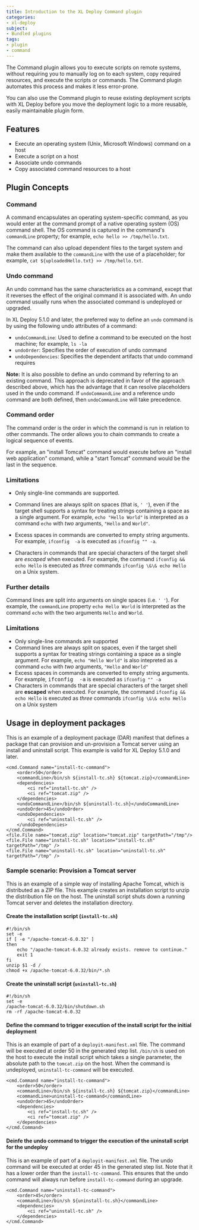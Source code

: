 ```yaml
---
title: Introduction to the XL Deploy Command plugin
categories:
- xl-deploy
subject:
- Bundled plugins
tags:
- plugin
- command
---
```


The Command plugin allows you to execute scripts on remote systems, without requiring you to manually log on to each system, copy required resources, and execute the scripts or commands. The Command plugin automates this process and makes it less error-prone.

You can also use the Command plugin to reuse existing deployment scripts with XL Deploy before you move the deployment logic to a more reusable, easily maintainable plugin form.

## Features

* Execute an operating system (Unix, Microsoft Windows) command on a host
* Execute a script on a host
* Associate undo commands
* Copy associated command resources to a host

## Plugin Concepts

### Command

A command encapsulates an operating system-specific command, as you would enter at the command prompt of a native operating system (OS) command shell. The OS command is captured in the command's `commandLine` property; for example, `echo hello >> /tmp/hello.txt`.

The command can also upload dependent files to the target system and make them available to the `commandLine` with the use of a placeholder; for example, `cat ${uploadedHello.txt} >> /tmp/hello.txt`.

### Undo command

An undo command has the same characteristics as a command, except that it reverses the effect of the original command it is associated with. An undo command usually runs when the associated command is undeployed or upgraded.

In XL Deploy 5.1.0 and later, the preferred way to define an `undo` command is by using the following undo attributes of a command:

* `undoCommandLine`: Used to define a command to be executed on the host machine; for example, `ls -la`
* `undoOrder`: Specifies the order of execution of undo command
* `undoDependencies`: Specifies the dependent artifacts that undo command requires

**Note:** It is also possible to define an undo command by referring to an existing command. This approach is deprecated in favor of the approach described above, which has the advantage that it can resolve placeholders used in the undo command. If `undoCommandLine` and a reference undo command are both defined, then `undoCommandLine` will take precedence.

### Command order

The command order is the order in which the command is run in relation to other commands. The order allows you to chain commands to create a logical sequence of events.

For example, an "install Tomcat" command would execute before an "install web application" command, while a "start Tomcat" command would be the last in the sequence.

### Limitations

* Only single-line commands are supported.

* Command lines are always split on spaces (that is, `' '`), even if the target shell supports a syntax for treating strings containing a space as a single argument. For example, `echo "Hello World"` is interpreted as a command `echo` with _two_ arguments, `"Hello` and `World"`.

* Excess spaces in commands are converted to empty string arguments. For example, <code>ifconfig&nbsp;&nbsp;-a</code> is executed as `ifconfig "" -a`.

* Characters in commands that are special characters of the target shell are *escaped* when executed. For example, the command `ifconfig && echo Hello` is executed as _three_ commands `ifconfig \&\& echo Hello` on a Unix system.

### Further details

Command lines are split into arguments on single spaces (i.e. `' '`). For example, the `commandLine` property `echo Hello World` is interpreted as the command `echo` with the two arguments `Hello` and `World`.

### Limitations

* Only single-line commands are supported
* Command lines are always split on spaces, even if the target shell supports a syntax for treating strings containing a space as a single argument. For example, `echo "Hello World"` is also intepreted as a command `echo` with _two_ arguments, `"Hello` and `World"`
* Excess spaces in commands are converted to empty string arguments. For example, <tt>ifconfig&nbsp;&nbsp;-a</tt> is executed as `ifconfig "" -a`
* Characters in commands that are special characters of the target shell are **escaped** when executed. For example, the command `ifconfig && echo Hello` is executed as _three_ commands `ifconfig \&\& echo Hello` on a Unix system

## Usage in deployment packages

This is an example of a deployment package (DAR) manifest that defines a package that can provision and un-provision a Tomcat server using an install and uninstall script. This example is valid for XL Deploy 5.1.0 and later.

	<cmd.Command name="install-tc-command">
		<order>50</order>
		<commandLine>/bin/sh ${install-tc.sh} ${tomcat.zip}</commandLine>
		<dependencies>
			<ci ref="install-tc.sh" />
			<ci ref="tomcat.zip" />
		</dependencies>
		<undoCommandLine>/bin/sh ${uninstall-tc.sh}</undoCommandLine>
		<undoOrder>45</undoOrder>
		<undoDependencies>
			<ci ref="uninstall-tc.sh" />
		</undoDependencies>
	</cmd.Command>
	<file.File name="tomcat.zip" location="tomcat.zip" targetPath="/tmp"/>
	<file.File name="install-tc.sh" location="install-tc.sh" targetPath="/tmp" />
	<file.File name="uninstall-tc.sh" location="uninstall-tc.sh" targetPath="/tmp" />

### Sample scenario: Provision a Tomcat server

This is an example of a simple way of installing Apache Tomcat, which is distributed as a ZIP file. This example creates an installation script to unzip the distribution file on the host. The uninstall script shuts down a running Tomcat server and deletes the installation directory.

#### Create the installation script (`install-tc.sh`)

    #!/bin/sh
    set -e
    if [ -e "/apache-tomcat-6.0.32" ]
    then
	    echo "/apache-tomcat-6.0.32 already exists. remove to continue."
	    exit 1
    fi
    unzip $1 -d /
    chmod +x /apache-tomcat-6.0.32/bin/*.sh

#### Create the uninstall script (`uninstall-tc.sh`)

    #!/bin/sh
    set -e
    /apache-tomcat-6.0.32/bin/shutdown.sh
    rm -rf /apache-tomcat-6.0.32

#### Define the command to trigger execution of the install script for the initial deployment

This is an example of part of a `deployit-manifest.xml` file. The command will be executed at order 50 in the generated step list. `/bin/sh` is used on the host to execute the install script which takes a single parameter, the absolute path to the `tomcat.zip` on the host. When the command is undeployed, `uninstall-tc-command` will be executed.

    <cmd.Command name="install-tc-command">
        <order>50</order>
        <commandLine>/bin/sh ${install-tc.sh} ${tomcat.zip}</commandLine>
        <commandLine>uninstall-tc-command</commandLine>
        <undoOrder>45</undoOrder>
        <dependencies>
			<ci ref="install-tc.sh" />
        	<ci ref="tomcat.zip" />
        </dependencies>
    </cmd.Command>

#### Deinfe the undo command to trigger the execution of the uninstall script for the undeploy

This is an example of part of a `deployit-manifest.xml` file. The undo command will be executed at order 45 in the generated step list. Note that it has a lower order than the `install-tc-command`. This ensures that the undo command will always run before `install-tc-command` during an upgrade.

    <cmd.Command name="uninstall-tc-command">
        <order>45</order>
        <commandLine>/bin/sh ${uninstall-tc.sh}</commandLine>
        <dependencies>
            <ci ref="uninstall-tc.sh" />
        </dependencies>
    </cmd.Command>
